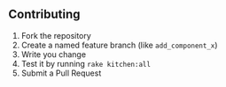 ## Contributing

1. Fork the repository
2. Create a named feature branch (like `add_component_x`)
3. Write you change
4. Test it by running `rake kitchen:all`
5. Submit a Pull Request
